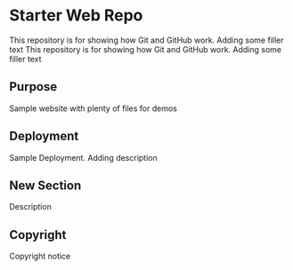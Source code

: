 # Starter Web Repo

This repository is for showing how Git and GitHub work. Adding some filler text
This repository is for showing how Git and GitHub work. Adding some filler text

## Purpose

Sample website with plenty of files for demos

## Deployment

Sample Deployment. Adding description

## New Section
Description

## Copyright
Copyright notice